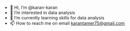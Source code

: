 - 👋 Hi, I’m @karan-karan
- 👀 I’m interested in data analysis
- 🌱 I’m currently learning skills for data analysis
- 📫 How to reach me on email karantamer75@gmail.com

<!---
karan-karan/karan-karan is a ✨ special ✨ repository because its `README.md` (this file) appears on your GitHub profile.
You can click the Preview link to take a look at your changes.
--->
